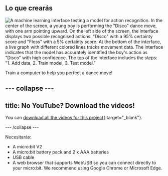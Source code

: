 ## Lo que crearás

![A machine learning interface testing a model for action recognition. In the center of the screen, a young boy is performing the "Disco" dance move, with one arm pointing upward. On the left side of the screen, the interface displays two possible recognised actions: "Disco" with a 95% certainty score and "Floss" with a 5% certainty score. At the bottom of the interface, a live graph with different colored lines tracks movement data. The interface indicates that the model has accurately identified the boy's action as "Disco" with high confidence. The top of the interface includes the steps: "1. Add data, 2. Train model, 3. Test model."](images/wywm.png)

Train a computer to help you perfect a dance move!

## --- collapse ---

## title: No YouTube? Download the videos!

You can [download all the videos for this project](https://rpf.io/p/en/dance-detector-go){:target="_blank"}.

\--- /collapse ---

Necesitarás:

- A micro:bit V2
- A micro:bit battery pack and 2 x AAA batteries
- USB cable
- A web browser that supports WebUSB so you can connect directly to your micro:bit. We recommend using Google Chrome or Microsoft Edge.
